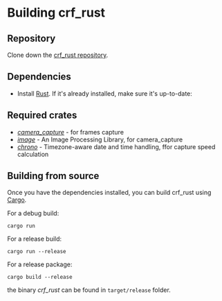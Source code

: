 # Building crf_rust

## Repository

Clone down the [crf_rust repository](https://github.com/Dreamy16101976/crf_rust).

## Dependencies

- Install [Rust](https://www.rust-lang.org/tools/install). If it's already installed, make sure it's up-to-date:

## Required crates

- [<i>camera_capture</i>](https://crates.io/crates/camera_capture) - for frames capture
- [<i>image</i>](https://crates.io/crates/image/) - An Image Processing Library, for camera_capture
- [<i>chrono</i>](https://crates.io/crates/chrono) - Timezone-aware date and time handling, ffor capture speed calculation

## Building from source

Once you have the dependencies installed, you can build crf_rust using [Cargo](https://doc.rust-lang.org/cargo/).

For a debug build:

```
cargo run
```

For a release build:

```
cargo run --release
```

For a release package:

```
cargo build --release
```

the binary <i>crf_rust</i> can be found in `target/release` folder.

